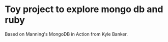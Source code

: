 Toy project to explore mongo db and ruby
========================================

Based on Manning's MongoDB in Action from Kyle Banker.